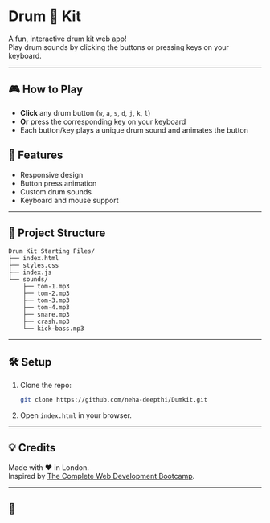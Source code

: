 # Drum 🥁 Kit

A fun, interactive drum kit web app!  
Play drum sounds by clicking the buttons or pressing keys on your keyboard.

---

## 🎮 How to Play

- **Click** any drum button (`w`, `a`, `s`, `d`, `j`, `k`, `l`)
- **Or** press the corresponding key on your keyboard
- Each button/key plays a unique drum sound and animates the button


## 🚀 Features

- Responsive design
- Button press animation
- Custom drum sounds
- Keyboard and mouse support

---

## 📁 Project Structure

```
Drum Kit Starting Files/
├── index.html
├── styles.css
├── index.js
└── sounds/
    ├── tom-1.mp3
    ├── tom-2.mp3
    ├── tom-3.mp3
    ├── tom-4.mp3
    ├── snare.mp3
    ├── crash.mp3
    └── kick-bass.mp3
```

---

## 🛠️ Setup

1. Clone the repo:
   ```sh
   git clone https://github.com/neha-deepthi/Dumkit.git
   ```
2. Open `index.html` in your browser.

---

## 💡 Credits

Made with ❤️ in London.  
Inspired by [The Complete Web Development Bootcamp](https://www.udemy.com/course/the-complete-web-development-bootcamp/).

---

## 📄
